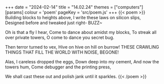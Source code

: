 +++
date = "2024-02-14"
title = "14.02.24"
themes = ["computers"]
[params]
  colour = 'poem'
  pageKey = 'src/poem.js'
+++
{{< poem >}}
Building blocks to heights above,
I write these laws on silicon slips,
Designed before and tweaked just right-
BUZZ~

Oh is that a fly I hear,
Come to dance about amidst my blocks,
To streak all over private towers,
O come to dance you secret bug.

Then terror turned to vex,
Hive on hive on hill on burrow!
THESE CRAWLING THINGS THAT FILL THE WORLD WITH NOISE,
BEGONE!

Alas, I careless dropped the eggs,
Down deep into my cement,
And now the towers hum,
Come debugger and the printing press,

We shall cast these out and polish jank until it sparkles.
{{< /poem >}}